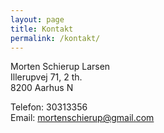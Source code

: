 ```yaml
---
layout: page
title: Kontakt
permalink: /kontakt/
---
```


Morten Schierup Larsen  <br/>
Illerupvej 71, 2 th.<br/>
8200 Aarhus N<br/>


Telefon: 30313356 <br/>
Email: mortenschierup@gmail.com

